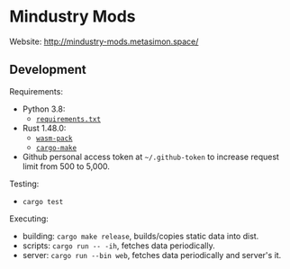 # Mindustry Mods

Website: http://mindustry-mods.metasimon.space/

## Development

Requirements:

- Python 3.8: 
  - [`requirements.txt`](https://github.com/SimonWoodburyForget/mindustry-mods/blob/master/scripts/requirements.txt)
- Rust 1.48.0:
  - [`wasm-pack`](https://github.com/rustwasm/wasm-pack)
  - [`cargo-make`](https://github.com/sagiegurari/cargo-make)
- Github personal access token at `~/.github-token` to increase request limit 
  from 500 to 5,000.

Testing: 
- `cargo test`

Executing: 
- building: `cargo make release`, builds/copies static data into dist.
- scripts: `cargo run -- -ih`, fetches data periodically.
- server: `cargo run --bin web`, fetches data periodically and server's it.

